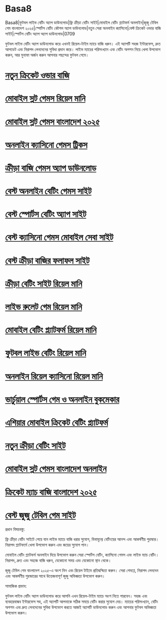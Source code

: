 # Basa8

Basa8|ফুটবল লাইভ বেটিং অ্যাপ ডাউনলোড|ফ্রি ক্রীড়া বেটিং সাইট|মোবাইল বেটিং প্ল্যাটফর্ম অনলাইন|জুজু টেবিল গেম বাংলাদেশ ২০২৫|স্পোর্টস বেটিং কৌশল অ্যাপ ডাউনলোড|নতুন সেরা অনলাইন ক্যাসিনো|বেস্ট ক্রিকেট ওভার বাজি সাইট|স্পোর্টস বেটিং অ্যাপ অ্যাপ ডাউনলোড|0709

ফুটবল লাইভ বেটিং অ্যাপ ডাউনলোড করে এখনই রিয়েল-টাইম ম্যাচে বাজি ধরুন। এই অ্যাপটি সহজ ইন্টারফেস, দ্রুত আপডেট এবং নিরাপদ লেনদেনের সুবিধা প্রদান করে। লাইভ ম্যাচের পরিসংখ্যান এবং বেটিং অপশন নিয়ে খেলা উপভোগ করুন, আর মুনাফা অর্জন করুন আপনার পছন্দের ফুটবল গেমে।

#  <a href="https://basa8live.com/">নতুন ক্রিকেট ওভার বাজি</a>

#  <a href="https://basa8live.net/">মোবাইল স্লট গেমস রিয়েল মানি</a>

#  <a href="https://basa8uk.com/">মোবাইল স্লট গেমস বাংলাদেশ ২০২৫</a>

#  <a href="https://basa8sx.com/">অনলাইন ক্যাসিনো গেমস ট্রিকস</a>

#  <a href="https://basa8sx.net/">ক্রীড়া বাজি গেমস অ্যাপ ডাউনলোড</a>

#  <a href="https://basa8wap.net/">বেস্ট অনলাইন বেটিং গেমস সাইট</a>

#  <a href="https://basa8wap.com/">বেস্ট স্পোর্টস বেটিং অ্যাপ সাইট</a>

# <a href="https://basa8uk.net/">বেস্ট ক্যাসিনো গেমস মোবাইল সেবা সাইট</a>

# <a href="https://basa8hub.com/">বেস্ট ক্রীড়া বাজির ফলাফল সাইট</a>

# <a href="https://basa8hub.net/">ক্রীড়া বেটিং সাইট রিয়েল মানি</a>

# <a href="https://basa8sx.com/">লাইভ রুলেট গেম রিয়েল মানি</a>

# <a href="https://basa8sx.net/">মোবাইল বেটিং প্ল্যাটফর্ম রিয়েল মানি</a>

# <a href="https://basa8live.com/">ফুটবল লাইভ বেটিং রিয়েল মানি</a>

# <a href="https://basa8live.net/">অনলাইন রিয়েল ক্যাসিনো রিয়েল মানি</a>

# <a href="https://basa8uk.com/">ভার্চুয়াল স্পোর্টস গেম ও অনলাইন বুকমেকার</a>

# <a href="https://basa8uk.net/">এশিয়ার মোবাইল ক্রিকেট বেটিং প্ল্যাটফর্ম</a>

# <a href="https://basa8uk.com/">নতুন ক্রীড়া বেটিং সাইট</a>

# <a href="https://basa8uk.net/">মোবাইল স্লট গেমস বাংলাদেশ অনলাইন</a>

# <a href="https://basa8hub.com/">ক্রিকেট ম্যাচ বাজি বাংলাদেশ ২০২৫</a>

# <a href="https://basa8hub.net/">বেস্ট জুজু টেবিল গেম সাইট</a>

প্রধান বিষয়বস্তু:

ফ্রি ক্রীড়া বেটিং সাইটে পেয়ে যান লাইভ ম্যাচে বাজি ধরার সুযোগ, বিনামূল্যে বেটিংয়ের আনন্দ এবং আকর্ষণীয় পুরস্কার। নিরাপদ প্ল্যাটফর্মে খেলা উপভোগ করুন এবং জয়ের সুযোগ পান।

মোবাইল বেটিং প্ল্যাটফর্ম অনলাইন দিয়ে উপভোগ করুন সেরা স্পোর্টস বেটিং, ক্যাসিনো গেমস এবং লাইভ ম্যাচ বেটিং। নিরাপদ, দ্রুত এবং সহজে বাজি ধরুন, যেকোনো সময় এবং যেকোনো স্থান থেকে।

জুজু টেবিল গেম বাংলাদেশ ২০২৫-এ অংশ নিন এবং রিয়েল টাইমে প্রতিদ্বন্দ্বিতা করুন। সেরা গেমপ্লে, নিরাপদ লেনদেন এবং আকর্ষণীয় পুরস্কারের সাথে উত্তেজনাপূর্ণ জুজু অভিজ্ঞতা উপভোগ করুন।

সামাজিক প্রভাব:

ফুটবল লাইভ বেটিং অ্যাপ ডাউনলোড করে আপনি এখন রিয়েল-টাইম ম্যাচে অংশ নিতে পারবেন। সহজ এবং ব্যবহারবান্ধব ইন্টারফেস সহ, এই অ্যাপটি আপনাকে সঠিক সময়ে বেটিং করার সুযোগ দেয়। ম্যাচের পরিসংখ্যান, বেটিং অপশন এবং দ্রুত লেনদেনের সুবিধা উপভোগ করতে আজই অ্যাপটি ডাউনলোড করুন এবং আপনার ফুটবল অভিজ্ঞতা উপভোগ করুন।
